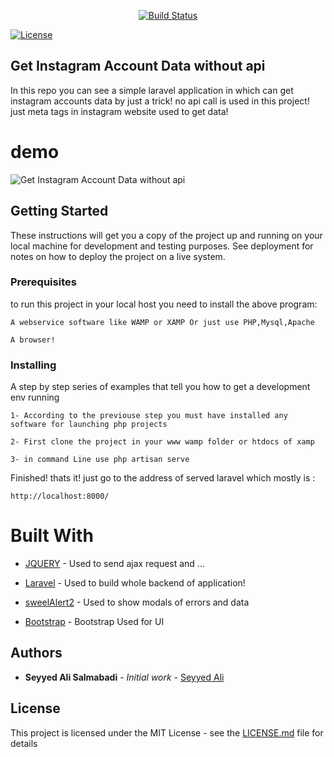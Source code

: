 
<p align="center">
<a href="https://travis-ci.org/laravel/framework"><img src="https://travis-ci.org/laravel/framework.svg" alt="Build Status"></a>

<a href="https://packagist.org/packages/laravel/framework"><img src="https://poser.pugx.org/laravel/framework/license.svg" alt="License"></a>
</p>

## Get Instagram Account Data without api

In this repo you can see a simple laravel application in which can get instagram accounts data by just a trick!
no api call is used in this project!  just meta tags in instagram website used to get data!

# demo

![Get Instagram Account Data without api](http://uclearn.ir/insta.gif)



## Getting Started

These instructions will get you a copy of the project up and running on your local machine for development and testing purposes. See deployment for notes on how to deploy the project on a live system.

### Prerequisites

to run this project in your local host you need to install the above program:

```
A webservice software like WAMP or XAMP Or just use PHP,Mysql,Apache

```

```
A browser!
```


### Installing

A step by step series of examples that tell you how to get a development env running

```
1- According to the previouse step you must have installed any software for launching php projects
```

```
2- First clone the project in your www wamp folder or htdocs of xamp
```

```
3- in command Line use php artisan serve
```

Finished! thats it! just go to the address of served laravel which mostly is :

``
http://localhost:8000/
``

# Built With

* [JQUERY](https://github.com/jquery/jquery) - Used to send ajax request and ...

* [Laravel](https://github.com/laravel/laravel) - Used to build whole backend of application!

* [sweelAlert2](https://github.com/sweetalert2/sweetalert2) - Used to show modals of errors and data

* [Bootstrap](https://github.com/twbs/bootstrap) - Bootstrap Used for UI

## Authors

* **Seyyed Ali Salmabadi** - *Initial work* - [Seyyed Ali](https://github.com/salis77/)

## License

This project is licensed under the MIT License - see the [LICENSE.md](LICENSE.md) file for details

